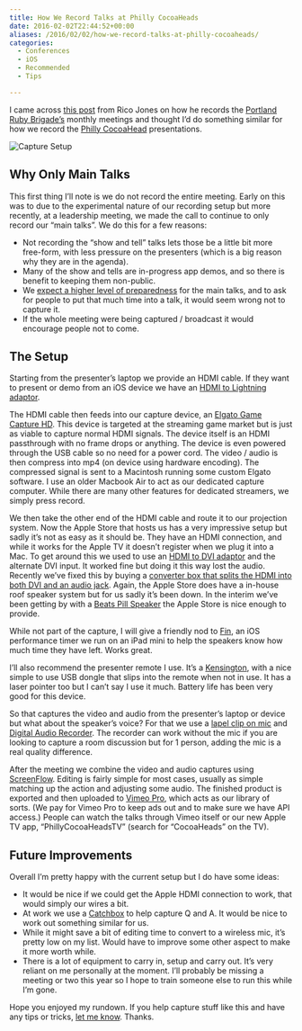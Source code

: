 ```yaml
---
title: How We Record Talks at Philly CocoaHeads
date: 2016-02-02T22:44:52+00:00
aliases: /2016/02/02/how-we-record-talks-at-philly-cocoaheads/
categories:
  - Conferences
  - iOS
  - Recommended
  - Tips

---
```

I came across [this post][1] from Rico Jones on how he records the [Portland Ruby Brigade&#8217;s][2] monthly meetings and thought I&#8217;d do something similar for how we record the [Philly CocoaHead][3] presentations.

![Capture Setup][4]

## Why Only Main Talks

This first thing I&#8217;ll note is we do not record the entire meeting. Early on this was to due to the experimental nature of our recording setup but more recently, at a leadership meeting, we made the call to continue to only record our &#8220;main talks&#8221;. We do this for a few reasons:

  * Not recording the &#8220;show and tell&#8221; talks lets those be a little bit more free-form, with less pressure on the presenters (which is a big reason why they are in the agenda).
  * Many of the show and tells are in-progress app demos, and so there is benefit to keeping them non-public.
  * We [expect a higher level of preparedness][5] for the main talks, and to ask for people to put that much time into a talk, it would seem wrong not to capture it.
  * If the whole meeting were being captured / broadcast it would encourage people not to come.

## The Setup

Starting from the presenter&#8217;s laptop we provide an HDMI cable. If they want to present or demo from an iOS device we have an [HDMI to Lightning adaptor][6].

The HDMI cable then feeds into our capture device, an [Elgato Game Capture HD][7]. This device is targeted at the streaming game market but is just as viable to capture normal HDMI signals. The device itself is an HDMI passthrough with no frame drops or anything. The device is even powered through the USB cable so no need for a power cord. The video / audio is then compress into mp4 (on device using hardware encoding). The compressed signal is sent to a Macintosh running some custom Elgato software. I use an older Macbook Air to act as our dedicated capture computer. While there are many other features for dedicated streamers, we simply press record.

We then take the other end of the HDMI cable and route it to our projection system. Now the Apple Store that hosts us has a very impressive setup but sadly it&#8217;s not as easy as it should be. They have an HDMI connection, and while it works for the Apple TV it doesn&#8217;t register when we plug it into a Mac. To get around this we used to use an [HDMI to DVI adaptor][8] and the alternate DVI input. It worked fine but doing it this way lost the audio. Recently we&#8217;ve fixed this by buying a [converter box that splits the HDMI into both DVI and an audio jack][9]. Again, the Apple Store does have a in-house roof speaker system but for us sadly it&#8217;s been down. In the interim we&#8217;ve been getting by with a [Beats Pill Speaker][10] the Apple Store is nice enough to provide.

While not part of the capture, I will give a friendly nod to [Fin][11], an iOS performance timer we run on an iPad mini to help the speakers know how much time they have left. Works great.

I&#8217;ll also recommend the presenter remote I use. It&#8217;s a [Kensington][12], with a nice simple to use USB dongle that slips into the remote when not in use. It has a laser pointer too but I can&#8217;t say I use it much. Battery life has been very good for this device.

So that captures the video and audio from the presenter&#8217;s laptop or device but what about the speaker&#8217;s voice? For that we use a [lapel clip on mic][13] and [Digital Audio Recorder][14]. The recorder can work without the mic if you are looking to capture a room discussion but for 1 person, adding the mic is a real quality difference.

After the meeting we combine the video and audio captures using [ScreenFlow][15]. Editing is fairly simple for most cases, usually as simple matching up the action and adjusting some audio. The finished product is exported and then uploaded to [Vimeo Pro][16], which acts as our library of sorts. (We pay for Vimeo Pro to keep ads out and to make sure we have API access.) People can watch the talks through Vimeo itself or our new Apple TV app, &#8220;PhillyCocoaHeadsTV&#8221; (search for &#8220;CocoaHeads&#8221; on the TV).

## Future Improvements

Overall I&#8217;m pretty happy with the current setup but I do have some ideas:

  * It would be nice if we could get the Apple HDMI connection to work, that would simply our wires a bit. 
  * At work we use a [Catchbox][17] to help capture Q and A. It would be nice to work out something similar for us.
  * While it might save a bit of editing time to convert to a wireless mic, it&#8217;s pretty low on my list. Would have to improve some other aspect to make it more worth while.
  * There is a lot of equipment to carry in, setup and carry out. It&#8217;s very reliant on me personally at the moment. I&#8217;ll probably be missing a meeting or two this year so I hope to train someone else to run this while I&#8217;m gone.

Hope you enjoyed my rundown. If you help capture stuff like this and have any tips or tricks, [let me know][18]. Thanks.

 [1]: http://www.toasterlovin.com/how-i-record-programming-talks/
 [2]: http://pdxruby.org/
 [3]: https://vimeo.com/phillycocoa
 [4]: http://mikezornek.com/media/images/cocoaheads-history/video-capture.jpg "Capture Setup"
 [5]: https://github.com/phillycocoa/agreements/blob/master/Philly%20CocoaHeads%20Speaker%20Agreement.md
 [6]: http://amzn.to/1o3GLpK
 [7]: http://amzn.to/1nLb3h8
 [8]: http://amzn.to/1NOLpMT
 [9]: http://amzn.to/1NOMX9L
 [10]: http://amzn.to/1nLcrAh
 [11]: http://www.fintimer.com/
 [12]: http://amzn.to/1PeEf6z
 [13]: http://amzn.to/1QZ3wq4
 [14]: http://amzn.to/1nLd0Kk
 [15]: http://www.telestream.net/screenflow/overview.htm
 [16]: https://vimeo.com/pro
 [17]: http://us.getcatchbox.com/
 [18]: mailto:mike@clickablebliss.com